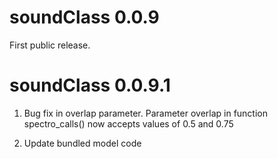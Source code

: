 # soundClass 0.0.9

First public release.

# soundClass 0.0.9.1

1) Bug fix in overlap parameter. Parameter overlap in function spectro_calls() now
accepts values of 0.5 and 0.75

2) Update bundled model code
 
